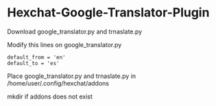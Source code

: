 # Hexchat-Google-Translator-Plugin


Download google_translator.py and trnaslate.py

Modify this lines on google_translator.py

```
default_from = 'en'
default_to = 'es'
```

Place google_translator.py and trnaslate.py in /home/user/.config/hexchat/addons

mkdir if addons does not exist
